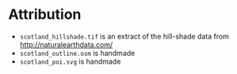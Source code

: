 # Attribution

* `scotland_hillshade.tif` is an extract of the hill-shade data from http://naturalearthdata.com/
* `scotland_outline.osm` is handmade
* `scotland_poi.svg` is handmade
